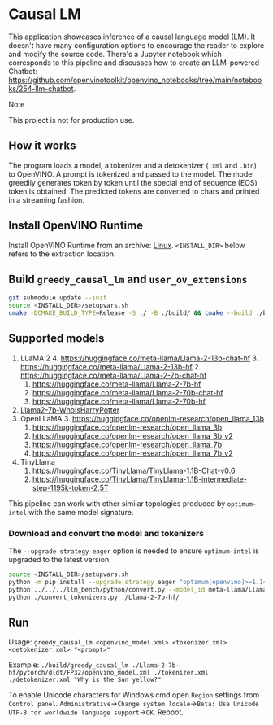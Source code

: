 # Causal LM

This application showcases inference of a causal language model (LM). It doesn't have many configuration options to encourage the reader to explore and modify the source code. There's a Jupyter notebook which corresponds to this pipeline and discusses how to create an LLM-powered Chatbot: https://github.com/openvinotoolkit/openvino_notebooks/tree/main/notebooks/254-llm-chatbot.

> [!NOTE]
> This project is not for production use.

## How it works

The program loads a model, a tokenizer and a detokenizer (`.xml` and `.bin`) to OpenVINO. A prompt is tokenized and passed to the model. The model greedily generates token by token until the special end of sequence (EOS) token is obtained. The predicted tokens are converted to chars and printed in a streaming fashion.

## Install OpenVINO Runtime

Install OpenVINO Runtime from an archive: [Linux](https://docs.openvino.ai/2023.2/openvino_docs_install_guides_installing_openvino_from_archive_linux.html). `<INSTALL_DIR>` below refers to the extraction location.

## Build `greedy_causal_lm` and `user_ov_extensions`

```sh
git submodule update --init
source <INSTALL_DIR>/setupvars.sh
cmake -DCMAKE_BUILD_TYPE=Release -S ./ -B ./build/ && cmake --build ./build/ --config Release -j
```

## Supported models

1. LLaMA 2
   4. https://huggingface.co/meta-llama/Llama-2-13b-chat-hf
   3. https://huggingface.co/meta-llama/Llama-2-13b-hf
   2. https://huggingface.co/meta-llama/Llama-2-7b-chat-hf
   1. https://huggingface.co/meta-llama/Llama-2-7b-hf
   6. https://huggingface.co/meta-llama/Llama-2-70b-chat-hf
   5. https://huggingface.co/meta-llama/Llama-2-70b-hf
2. [Llama2-7b-WhoIsHarryPotter](https://huggingface.co/microsoft/Llama2-7b-WhoIsHarryPotter)
3. OpenLLaMA
   3. https://huggingface.co/openlm-research/open_llama_13b
   1. https://huggingface.co/openlm-research/open_llama_3b
   4. https://huggingface.co/openlm-research/open_llama_3b_v2
   2. https://huggingface.co/openlm-research/open_llama_7b
   5. https://huggingface.co/openlm-research/open_llama_7b_v2
4. TinyLlama
   1. https://huggingface.co/TinyLlama/TinyLlama-1.1B-Chat-v0.6
   2. https://huggingface.co/TinyLlama/TinyLlama-1.1B-intermediate-step-1195k-token-2.5T

This pipeline can work with other similar topologies produced by `optimum-intel` with the same model signature.

### Download and convert the model and tokenizers

The `--upgrade-strategy eager` option is needed to ensure `optimum-intel` is upgraded to the latest version.

```sh
source <INSTALL_DIR>/setupvars.sh
python -m pip install --upgrade-strategy eager "optimum[openvino]>=1.14" -r ../../../llm_bench/python/requirements.txt ../../../thirdparty/openvino_contrib/modules/custom_operations/[transformers] --extra-index-url https://download.pytorch.org/whl/cpu
python ../../../llm_bench/python/convert.py --model_id meta-llama/Llama-2-7b-hf --output_dir ./Llama-2-7b-hf/ --precision FP16 --stateful
python ./convert_tokenizers.py ./Llama-2-7b-hf/
```

## Run

Usage: `greedy_causal_lm <openvino_model.xml> <tokenizer.xml> <detokenizer.xml> "<prompt>"`

Example: `./build/greedy_causal_lm ./Llama-2-7b-hf/pytorch/dldt/FP32/openvino_model.xml ./tokenizer.xml ./detokenizer.xml "Why is the Sun yellow?"`

To enable Unicode characters for Windows cmd open `Region` settings from `Control panel`. `Administrative`->`Change system locale`->`Beta: Use Unicode UTF-8 for worldwide language support`->`OK`. Reboot.
